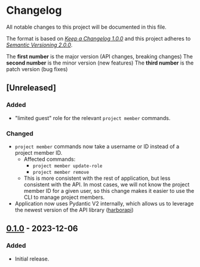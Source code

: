 # Changelog

All notable changes to this project will be documented in this file.

The format is based on [*Keep a Changelog 1.0.0*](https://keepachangelog.com/en/1.0.0/) and this project adheres to [*Semantic Versioning 2.0.0*](https://semver.org/).

The **first number** is the major version (API changes, breaking changes)
The **second number** is the minor version (new features)
The **third number** is the patch version (bug fixes)

<!-- changelog follows -->

## [Unreleased]

### Added

- "limited guest" role for the relevant `project member` commands.


### Changed

- `project member` commands now take a username or ID instead of a project member ID.
  - Affected commands:
    - `project member update-role`
    - `project member remove`
  - This is more consistent with the rest of application, but less consistent with the API. In most cases, we will not know the project member ID for a given user, so this change makes it easier to use the CLI to manage project members.
- Application now uses Pydantic V2 internally, which allows us to leverage the newest version of the API library ([harborapi](https://github.com/pederhan/harborapi/))

## [0.1.0](https://github.com/pederhan/harbor-cli/tree/harbor-cli-v0.0.1) - 2023-12-06

### Added

- Initial release.

<!-- ### Changed -->
<!-- ### Fixed -->
